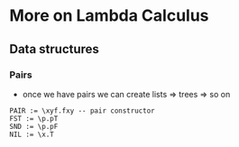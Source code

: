 # More on Lambda Calculus

## Data structures

### Pairs
- once we have pairs we can create lists => trees => so on
```
PAIR := \xyf.fxy -- pair constructor
FST := \p.pT
SND := \p.pF
NIL := \x.T
```